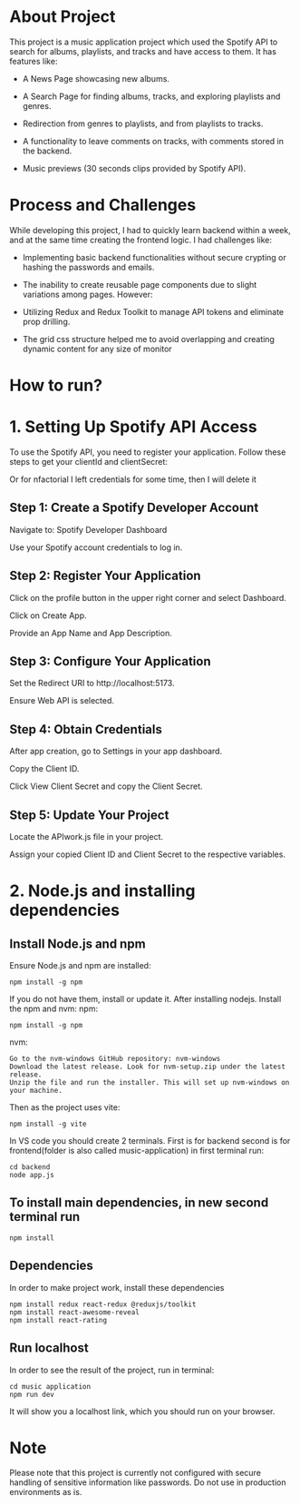 <h1>About Project</h1>
This project is a music application project which used the Spotify API to search for albums, playlists, and tracks and have access to them. It has features like:

- A News Page showcasing new albums.  

- A Search Page for finding albums, tracks, and exploring playlists and genres.
  
- Redirection from genres to playlists, and from playlists to tracks.

- A functionality to leave comments on tracks, with comments stored in the backend.
  
- Music previews (30 seconds clips provided by Spotify API).  

<h1>
Process and Challenges  
</h1> 

While developing this project, I had to quickly learn backend within a week, and at the same time creating the frontend logic. I had challenges like:
- Implementing basic backend functionalities without secure crypting or hashing the passwords and emails.
  
- The inability to create reusable page components due to slight variations among pages.
However:
- Utilizing Redux and Redux Toolkit to manage API tokens and eliminate prop drilling.
  
- The grid css structure helped me to avoid overlapping and creating dynamic content for any size of monitor



<h1>How to run? </h1>
<h1>1. Setting Up Spotify API Access</h1>
To use the Spotify API, you need to register your application. Follow these steps to get your clientId and clientSecret:

Or for nfactorial I left credentials for some time, then I will delete it
<h2>Step 1: Create a Spotify Developer Account</h2>
Navigate to: Spotify Developer Dashboard

Use your Spotify account credentials to log in.
<h2>Step 2: Register Your Application</h2>
Click on the profile button in the upper right corner and select Dashboard.

Click on Create App.

Provide an App Name and App Description.

<h2>Step 3: Configure Your Application</h2>
Set the Redirect URI to http://localhost:5173.

Ensure Web API is selected.

<h2>Step 4: Obtain Credentials</h2>
After app creation, go to Settings in your app dashboard.

Copy the Client ID.

Click View Client Secret and copy the Client Secret.

<h2>Step 5: Update Your Project</h2>
Locate the APIwork.js file in your project.

Assign your copied Client ID and Client Secret to the respective variables.

<h1>2. Node.js and installing dependencies</h1>
<h2>Install Node.js and npm</h2>
Ensure Node.js and npm are installed:

```
npm install -g npm
```

If you do not have them, install or update it.
After installing nodejs. Install the npm and nvm:
npm:

```
npm install -g npm
```

nvm:
```
Go to the nvm-windows GitHub repository: nvm-windows
Download the latest release. Look for nvm-setup.zip under the latest release.
Unzip the file and run the installer. This will set up nvm-windows on your machine.
```

Then as the project uses vite:
```
npm install -g vite
```

In VS code you should create 2 terminals. First is for backend second is for frontend(folder is also called music-application)
in first terminal run:
```
cd backend
node app.js
```

<h2>
  To install main dependencies, in new second terminal run
</h2>

```
npm install
```

<h2>Dependencies</h2>
In order to make project work, install these dependencies

```
npm install redux react-redux @reduxjs/toolkit
npm install react-awesome-reveal
npm install react-rating
```

<h2>Run localhost</h2>
In order to see the result of the project, run in terminal:

```
cd music application
npm run dev
```

It will show you a localhost link, which you should run on your browser.

<h1>Note</h1>
Please note that this project is currently not configured with secure handling of sensitive information like passwords. Do not use in production environments as is.
